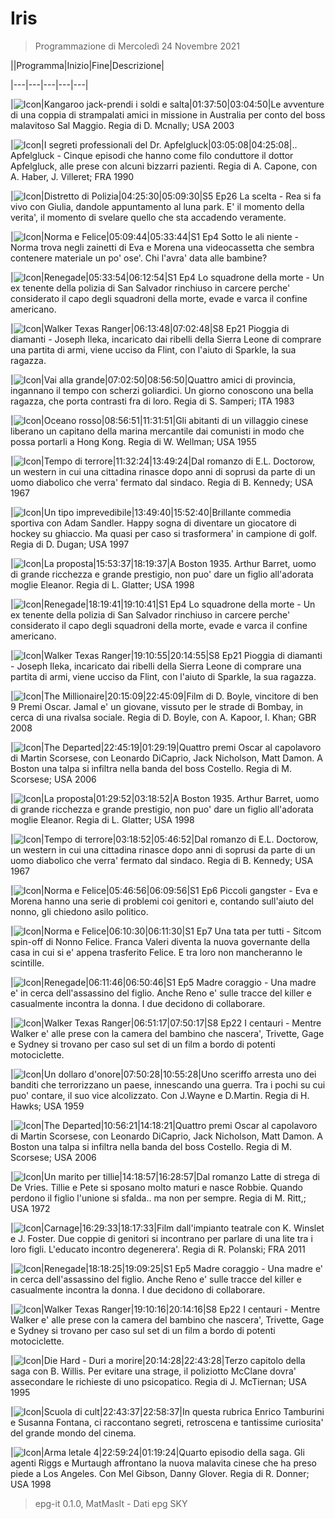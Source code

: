 # Iris

> Programmazione di Mercoledì 24 Novembre 2021

||Programma|Inizio|Fine|Descrizione|

|---|---|---|---|---|

|![Icon](https://guidatv.sky.it/uuid/07dd6f4f-d50e-4b68-aced-08c4d36db820/cover?md5ChecksumParam=d3e1185d37c7b298ba328a0db7c00105)|Kangaroo jack-prendi i soldi e salta|01:37:50|03:04:50|Le avventure di una coppia di strampalati amici in missione in Australia per conto del boss malavitoso Sal Maggio. Regia di D. Mcnally; USA 2003

|![Icon](https://guidatv.sky.it/uuid/f4ba2061-2d81-48ce-aa0d-7dd9eaa71f15/cover?md5ChecksumParam=0c175c9fb9bc7868820ebae9894a0933)|I segreti professionali del Dr. Apfelgluck|03:05:08|04:25:08|.. Apfelgluck - Cinque episodi che hanno come filo conduttore il dottor Apfelgluck, alle prese con alcuni bizzarri pazienti. Regia di A. Capone, con A. Haber, J. Villeret; FRA 1990

|![Icon](https://guidatv.sky.it/uuid/2b86fb0c-a8e3-400c-a557-7e3322d1e947/cover?md5ChecksumParam=c3188fd86777e5d8ef12aa7682588472)|Distretto di Polizia|04:25:30|05:09:30|S5 Ep26 La scelta - Rea si fa vivo con Giulia, dandole appuntamento al luna park. E' il momento della verita', il momento di svelare quello che sta accadendo veramente.

|![Icon](https://guidatv.sky.it/uuid/8f534a8d-8730-46ae-8e48-4db4b9790dec/cover?md5ChecksumParam=960baf445908e8bcd34f72a1a1b8caff)|Norma e Felice|05:09:44|05:33:44|S1 Ep4 Sotto le ali niente - Norma trova negli zainetti di Eva e Morena una videocassetta che sembra contenere materiale un po' ose'. Chi l'avra' data alle bambine?

|![Icon](https://guidatv.sky.it/uuid/aa000906-b62c-4e01-b695-c6dd40bd6e55/cover?md5ChecksumParam=b44b83119d43baaa505c1e594293d959)|Renegade|05:33:54|06:12:54|S1 Ep4 Lo squadrone della morte - Un ex tenente della polizia di San Salvador rinchiuso in carcere perche' considerato il capo degli squadroni della morte, evade e varca il confine americano.

|![Icon](https://guidatv.sky.it/uuid/06dca5f3-c9eb-493e-b310-a7b7022d21fb/cover?md5ChecksumParam=57b9c1ca7bd2cff589576e30218e19e0)|Walker Texas Ranger|06:13:48|07:02:48|S8 Ep21 Pioggia di diamanti - Joseph Ileka, incaricato dai ribelli della Sierra Leone di comprare una partita di armi, viene ucciso da Flint, con l'aiuto di Sparkle, la sua ragazza.

|![Icon](https://guidatv.sky.it/uuid/38f4d5bd-ade8-4a34-a1e8-9be365758397/cover?md5ChecksumParam=5479d1478eb99d241e76b4bbeed2c1b5)|Vai alla grande|07:02:50|08:56:50|Quattro amici di provincia, ingannano il tempo con scherzi goliardici. Un giorno conoscono una bella ragazza, che porta contrasti fra di loro. Regia di S. Samperi; ITA 1983

|![Icon](https://guidatv.sky.it/uuid/a4c4a768-516f-41f4-9113-e870cc5a05c8/cover?md5ChecksumParam=896200d420264971871cbc86652e727a)|Oceano rosso|08:56:51|11:31:51|Gli abitanti di un villaggio cinese liberano un capitano della marina mercantile dai comunisti in modo che possa portarli a Hong Kong. Regia di W. Wellman; USA 1955

|![Icon](https://guidatv.sky.it/uuid/c3293e6f-0e9a-4959-b532-28c1a4006f4e/cover?md5ChecksumParam=6e2f2313f0aa7d5643352f83a7f2ed46)|Tempo di terrore|11:32:24|13:49:24|Dal romanzo di E.L. Doctorow, un western in cui una cittadina rinasce dopo anni di soprusi da parte di un uomo diabolico che verra' fermato dal sindaco. Regia di B. Kennedy; USA 1967

|![Icon](https://guidatv.sky.it/uuid/405c4dd0-e079-4bec-8840-b05ddf1b58e4/cover?md5ChecksumParam=c4ecba117ea50b65fcfd79aef0e3515f)|Un tipo imprevedibile|13:49:40|15:52:40|Brillante commedia sportiva con Adam Sandler. Happy sogna di diventare un giocatore di hockey su ghiaccio. Ma quasi per caso si trasformera' in campione di golf. Regia di D. Dugan; USA 1997

|![Icon](https://guidatv.sky.it/uuid/1f2ec1d0-5bbf-4592-9d8b-769effad12fe/cover?md5ChecksumParam=23df056dd069cc8064b19627560869c7)|La proposta|15:53:37|18:19:37|A Boston 1935. Arthur Barret, uomo di grande ricchezza e grande prestigio, non puo' dare un figlio all'adorata moglie Eleanor. Regia di L. Glatter; USA 1998

|![Icon](https://guidatv.sky.it/uuid/aa000906-b62c-4e01-b695-c6dd40bd6e55/cover?md5ChecksumParam=b44b83119d43baaa505c1e594293d959)|Renegade|18:19:41|19:10:41|S1 Ep4 Lo squadrone della morte - Un ex tenente della polizia di San Salvador rinchiuso in carcere perche' considerato il capo degli squadroni della morte, evade e varca il confine americano.

|![Icon](https://guidatv.sky.it/uuid/06dca5f3-c9eb-493e-b310-a7b7022d21fb/cover?md5ChecksumParam=57b9c1ca7bd2cff589576e30218e19e0)|Walker Texas Ranger|19:10:55|20:14:55|S8 Ep21 Pioggia di diamanti - Joseph Ileka, incaricato dai ribelli della Sierra Leone di comprare una partita di armi, viene ucciso da Flint, con l'aiuto di Sparkle, la sua ragazza.

|![Icon](https://guidatv.sky.it/uuid/b62bd500-8598-4334-9c28-47e4ef4b1a40/cover?md5ChecksumParam=5fa4360f0aea91025a135a8c08c1c65f)|The Millionaire|20:15:09|22:45:09|Film di D. Boyle, vincitore di ben 9 Premi Oscar. Jamal e' un giovane, vissuto per le strade di Bombay, in cerca di una rivalsa sociale. Regia di D. Boyle, con A. Kapoor, I. Khan; GBR 2008

|![Icon](https://guidatv.sky.it/uuid/b5530b5a-4371-46f8-9f3e-1990f9b965fd/cover?md5ChecksumParam=c79da5cd8fa1cb001ea6b6858b561c53)|The Departed|22:45:19|01:29:19|Quattro premi Oscar al capolavoro di Martin Scorsese, con Leonardo DiCaprio, Jack Nicholson, Matt Damon. A Boston una talpa si infiltra nella banda del boss Costello. Regia di M. Scorsese; USA 2006

|![Icon](https://guidatv.sky.it/uuid/1f2ec1d0-5bbf-4592-9d8b-769effad12fe/cover?md5ChecksumParam=23df056dd069cc8064b19627560869c7)|La proposta|01:29:52|03:18:52|A Boston 1935. Arthur Barret, uomo di grande ricchezza e grande prestigio, non puo' dare un figlio all'adorata moglie Eleanor. Regia di L. Glatter; USA 1998

|![Icon](https://guidatv.sky.it/uuid/c3293e6f-0e9a-4959-b532-28c1a4006f4e/cover?md5ChecksumParam=6e2f2313f0aa7d5643352f83a7f2ed46)|Tempo di terrore|03:18:52|05:46:52|Dal romanzo di E.L. Doctorow, un western in cui una cittadina rinasce dopo anni di soprusi da parte di un uomo diabolico che verra' fermato dal sindaco. Regia di B. Kennedy; USA 1967

|![Icon](https://guidatv.sky.it/uuid/94beddaf-3824-4920-b1eb-04a787875d2f/cover?md5ChecksumParam=960baf445908e8bcd34f72a1a1b8caff)|Norma e Felice|05:46:56|06:09:56|S1 Ep6 Piccoli gangster - Eva e Morena hanno una serie di problemi coi genitori e, contando sull'aiuto del nonno, gli chiedono asilo politico.

|![Icon](https://guidatv.sky.it/uuid/0745b295-7294-42fd-bbec-6fdf69df87ea/cover?md5ChecksumParam=960baf445908e8bcd34f72a1a1b8caff)|Norma e Felice|06:10:30|06:11:30|S1 Ep7 Una tata per tutti - Sitcom spin-off di Nonno Felice. Franca Valeri diventa la nuova governante della casa in cui si e' appena trasferito Felice. E tra loro non mancheranno le scintille.

|![Icon](https://guidatv.sky.it/uuid/bbf2f673-fb86-489c-9f9f-b417d6862af0/cover?md5ChecksumParam=b44b83119d43baaa505c1e594293d959)|Renegade|06:11:46|06:50:46|S1 Ep5 Madre coraggio - Una madre e' in cerca dell'assassino del figlio. Anche Reno e' sulle tracce del killer e casualmente incontra la donna. I due decidono di collaborare.

|![Icon](https://guidatv.sky.it/uuid/c22beb08-61ea-4a28-be1a-ccc85094e629/cover?md5ChecksumParam=57b9c1ca7bd2cff589576e30218e19e0)|Walker Texas Ranger|06:51:17|07:50:17|S8 Ep22 I centauri - Mentre Walker e' alle prese con la camera del bambino che nascera', Trivette, Gage e Sydney si trovano per caso sul set di un film a bordo di potenti motociclette.

|![Icon](https://guidatv.sky.it/uuid/0f235981-0682-4b4c-bdbe-503565076c26/cover?md5ChecksumParam=dc58a20c551fe8b47b1362c640667399)|Un dollaro d'onore|07:50:28|10:55:28|Uno sceriffo arresta uno dei banditi che terrorizzano un paese, innescando una guerra. Tra i pochi su cui puo' contare, il suo vice alcolizzato. Con J.Wayne e D.Martin. Regia di H. Hawks; USA 1959

|![Icon](https://guidatv.sky.it/uuid/b5530b5a-4371-46f8-9f3e-1990f9b965fd/cover?md5ChecksumParam=c79da5cd8fa1cb001ea6b6858b561c53)|The Departed|10:56:21|14:18:21|Quattro premi Oscar al capolavoro di Martin Scorsese, con Leonardo DiCaprio, Jack Nicholson, Matt Damon. A Boston una talpa si infiltra nella banda del boss Costello. Regia di M. Scorsese; USA 2006

|![Icon](https://guidatv.sky.it/uuid/2dc4a50d-88e5-4759-b931-33cbf1351213/cover?md5ChecksumParam=90a1a08042826528b48241e6608cea74)|Un marito per tillie|14:18:57|16:28:57|Dal romanzo Latte di strega di De Vries. Tillie e Pete si sposano molto maturi e nasce Robbie. Quando perdono il figlio l'unione si sfalda.. ma non per sempre. Regia di M. Ritt,; USA 1972

|![Icon](https://guidatv.sky.it/uuid/16e948af-dea3-41a1-9fcc-44e65dbf25a4/cover?md5ChecksumParam=8a94c87e849fc7bfb8785f43bec538c1)|Carnage|16:29:33|18:17:33|Film dall'impianto teatrale con K. Winslet e J. Foster. Due coppie di genitori si incontrano per parlare di una lite tra i loro figli. L'educato incontro degenerera'. Regia di R. Polanski; FRA 2011

|![Icon](https://guidatv.sky.it/uuid/bbf2f673-fb86-489c-9f9f-b417d6862af0/cover?md5ChecksumParam=b44b83119d43baaa505c1e594293d959)|Renegade|18:18:25|19:09:25|S1 Ep5 Madre coraggio - Una madre e' in cerca dell'assassino del figlio. Anche Reno e' sulle tracce del killer e casualmente incontra la donna. I due decidono di collaborare.

|![Icon](https://guidatv.sky.it/uuid/c22beb08-61ea-4a28-be1a-ccc85094e629/cover?md5ChecksumParam=57b9c1ca7bd2cff589576e30218e19e0)|Walker Texas Ranger|19:10:16|20:14:16|S8 Ep22 I centauri - Mentre Walker e' alle prese con la camera del bambino che nascera', Trivette, Gage e Sydney si trovano per caso sul set di un film a bordo di potenti motociclette.

|![Icon](https://guidatv.sky.it/uuid/4ceb9c1f-b111-40a5-ad8b-096699f94ce2/cover?md5ChecksumParam=e0936f43f525c3b50d916560cf05a9a6)|Die Hard - Duri a morire|20:14:28|22:43:28|Terzo capitolo della saga con B. Willis. Per evitare una strage, il poliziotto McClane dovra' assecondare le richieste di uno psicopatico. Regia di J. McTiernan; USA 1995

|![Icon](https://guidatv.sky.it/uuid/5b5d2e4e-acd4-45e9-926e-88eb8ecc7601/cover?md5ChecksumParam=c19b2a56b1e805868cc039f9c0c90c47)|Scuola di cult|22:43:37|22:58:37|In questa rubrica Enrico Tamburini e Susanna Fontana, ci raccontano segreti, retroscena e tantissime curiosita' del grande mondo del cinema.

|![Icon](https://guidatv.sky.it/uuid/ee23a118-d3a0-4d9d-8e8f-9c6f1c4a1ebf/cover?md5ChecksumParam=9e55962d538af4a9d556a5291240da27)|Arma letale 4|22:59:24|01:19:24|Quarto episodio della saga. Gli agenti Riggs e Murtaugh affrontano la nuova malavita cinese che ha preso piede a Los Angeles. Con Mel Gibson, Danny Glover. Regia di R. Donner; USA 1998



 > epg-it 0.1.0, MatMasIt - Dati epg SKY